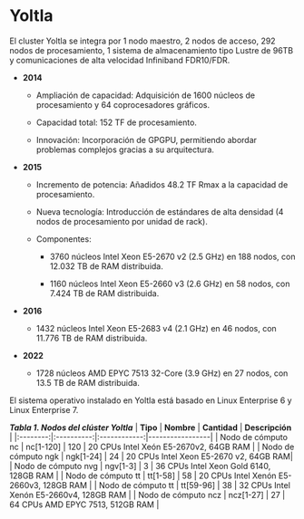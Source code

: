 
# Yoltla

El cluster Yoltla se integra por 1 nodo maestro, 2 nodos de acceso, 292
nodos de procesamiento, 1 sistema de almacenamiento tipo Lustre de 96TB
y comunicaciones de alta velocidad Infiniband FDR10/FDR. 

- **2014**
    * Ampliación de capacidad: Adquisición de 1600 núcleos de procesamiento 
    y 64 coprocesadores gráficos.

    * Capacidad total: 152 TF de procesamiento.

    * Innovación: Incorporación de GPGPU, permitiendo abordar problemas 
    complejos gracias a su arquitectura.

- **2015**
    * Incremento de potencia: Añadidos 48.2 TF Rmax a la capacidad de 
    procesamiento.

    * Nueva tecnología: Introducción de estándares de alta densidad 
    (4 nodos de procesamiento por unidad de rack).

    * Componentes:

        * 3760 núcleos Intel Xeon E5-2670 v2 (2.5 GHz) en 188 nodos, 
        con 12.032 TB de RAM distribuida.

        * 1160 núcleos Intel Xeon E5-2660 v3 (2.6 GHz) en 58 nodos, 
        con 7.424 TB de RAM distribuida.

- **2016**
    * 1432 núcleos Intel Xeon E5-2683 v4 (2.1 GHz) en 46 nodos, con 
    11.776 TB de RAM distribuida.
    
- **2022**
    * 1728 núcleos AMD EPYC 7513 32-Core (3.9 GHz) en 27 nodos, con 
    13.5 TB de RAM distribuida.

<!--
Los nodos de
procesamiento están basados en arquitectura Intel Xeon, se cuenta con
3760 núcleos de procesamiento tipo Intel Xeon Processor E5-2670 v2 de
2.5 Ghz distribuidos en 188 nodos de procesamiento con 12.032 TB de
memoria RAM distribuida. 1160 núcleos de procesamiento tipo Intel Xeon
Processor E5-2660 v3 de 2.6 Ghz distribuidos en 58 nodos de
procesamiento con 7.424 TB de memoria RAM distribuida. En 2016 se han
agregado 1432 núcleos de procesamiento tipo Intel Xeon Processor
E5-2683v4 de 2.1GHz distribuidos en 46 nodos de procesamiento con 11.776
TB de memoria RAM distribuida.
-->

El sistema operativo instalado en Yoltla está basado en Linux Enterprise
6 y Linux Enterprise 7.

***Tabla 1. Nodos del clúster Yoltla***
| **Tipo** | **Nombre** | **Cantidad** | **Descripción** | 
|:--------:|:----------:|:------------:|-----------------|
| Nodo de cómputo nc | nc[1-120] | 120 | 20 CPUs Intel Xeón E5-2670v2, 64GB RAM | 
| Nodo de cómputo ngk | ngk[1-24] | 24 | 20 CPUs Intel Xeon E5-2670 v2, 64GB RAM|
| Nodo de cómputo nvg | ngv[1-3] | 3 | 36 CPUs Intel Xeon Gold 6140, 128GB RAM  |
| Nodo de cómputo tt | tt[1-58] | 58 | 20 CPUs Intel Xenón E5-2660v3, 128GB RAM | 
| Nodo de cómputo tt | tt[59-96] | 38 | 32 CPUs Intel Xenón E5-2660v4, 128GB RAM | 
| Nodo de cómputo ncz | ncz[1-27] | 27 | 64 CPUs AMD EPYC 7513, 512GB RAM |

<!--
***Tabla 1. Nodos del clúster Yoltla***
| **Tipo** | **Nombre** | **Cantidad** | **Descripción** | 
|:--------:|:----------:|:------------:|-----------------|
| Nodo de cómputo nc | nc[1-4, 7-56, 61-104, 113-156, 165-176] | 154  | 20 CPUs Intel Xeón E5-2670v2, 64GB RAM |
| Nodo de cómputo nc con GPU | nc[5, 6, 57-60,<br> 105-112, 157-164] | 22 | 20 CPUs Intel Xeón E5-2670v2, 64GB RAM<br><br> - 2 nodos con 8 GPUs K20<br> - 4 nodos con 4 GPUs K20<br> - 16 nodos con 2 GPUs |K20\ |
| Nodo de cómputo nc con VGPU | nc[177-179] | 3 | 36 CPUs <br><br> - 2 nodos con 2 GPUs, 128GB RAM<br> - 1 nodo con 4 GPUs, 256GB RAM |
| Nodo de cómputo tt | tt[1-58] | 58 | 20 CPUs Intel Xenón E5-2660v3, 128GB RAM | 
| Nodo de cómputo tt v4 | tt[59-104] | 46 | 32 CPUs Intel Xeon E5-2683v4, 256GB RAM |
| Nodo de cómputo ncz | ncz[1-27] | 27 | 64 CPUs AMD EPYC 7513 32-Core, 512GB RAM |
-->


